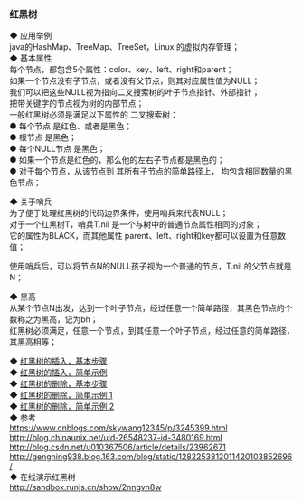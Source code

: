 ### 红黑树  

◆ 应用举例  
java的HashMap、TreeMap、TreeSet，Linux 的虚拟内存管理；   
◆ 基本属性  
每个节点，都包含5个属性：color、key、left、right和parent；  
如果一个节点没有子节点，或者没有父节点，则其对应属性值为NULL；  
我们可以把这些NULL视为指向二叉搜索树的叶子节点指针、外部指针；  
把带关键字的节点视为树的内部节点；  
一般红黑树必须是满足以下属性的 二叉搜索树：  
● 每个节点 是红色、或者是黑色；  
● 根节点 是黑色；  
● 每个NULL节点 是黑色；  
● 如果一个节点是红色的，那么他的左右子节点都是黑色的；  
● 对于每个节点，从该节点到 其所有子节点的简单路径上， 均包含相同数量的黑色节点；  

◆ 关于哨兵  
为了便于处理红黑树的代码边界条件，使用哨兵来代表NULL；  
对于一个红黑树T，哨兵T.nil 是一个与树中的普通节点属性相同的对象；  
它的属性为BLACK，而其他属性 parent、left、right和key都可以设置为任意数值；  
  
使用哨兵后，可以将节点N的NULL孩子视为一个普通的节点，T.nil 的父节点就是N；  

◆ 黑高  
从某个节点N出发，达到一个叶子节点，经过任意一个简单路径，其黑色节点的个数称之为黑高，记为bh；  
红黑树必须满足，任意一个节点，到其任意一个叶子节点，经过任意的简单路径，其黑高相等；  

◆ [红黑树的插入，基本步骤](RBT_insert.md)  
◆ [红黑树的插入，简单示例](RBT_insert_sample.md)  
◆ [红黑树的删除，基本步骤](RBT_delete.md)   
◆ [红黑树的删除，简单示例 1](../image_files/RBT_delete_1.png)   
◆ [红黑树的删除，简单示例 2](../image_files/RBT_delete_2.png)   
◆ 参考  
https://www.cnblogs.com/skywang12345/p/3245399.html  
http://blog.chinaunix.net/uid-26548237-id-3480169.html  
http://blog.csdn.net/u010367506/article/details/23962671  
http://gengning938.blog.163.com/blog/static/1282253812011420103852696/  
◆ 在线演示红黑树  
http://sandbox.runjs.cn/show/2nngvn8w  


